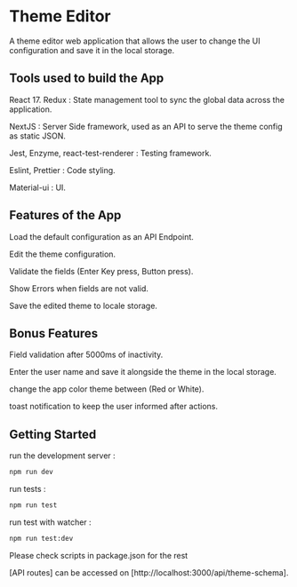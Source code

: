 # Theme Editor

A theme editor web application that allows the user to change the UI configuration and save it in the local storage.

## Tools used to build the App

React 17.
Redux : State management tool to sync the global data across the application.

NextJS : Server Side framework, used as an API to serve the theme config as static JSON.

Jest, Enzyme, react-test-renderer : Testing framework.

Eslint, Prettier : Code styling.

Material-ui : UI.

## Features of the App

Load the default configuration as an API Endpoint.

Edit the theme configuration.

Validate the fields (Enter Key press, Button press).

Show Errors when fields are not valid.

Save the edited theme to locale storage.

## Bonus Features

Field validation after 5000ms of inactivity.

Enter the user name and save it alongside the theme in the local storage.

change the app color theme between (Red or White).

toast notification to keep the user informed after actions.

## Getting Started

run the development server :

```bash
npm run dev

```

run tests :

```bash
npm run test

```

run test with watcher :

```bash
npm run test:dev

```
Please check scripts in package.json for the rest

[API routes] can be accessed on [http://localhost:3000/api/theme-schema].
